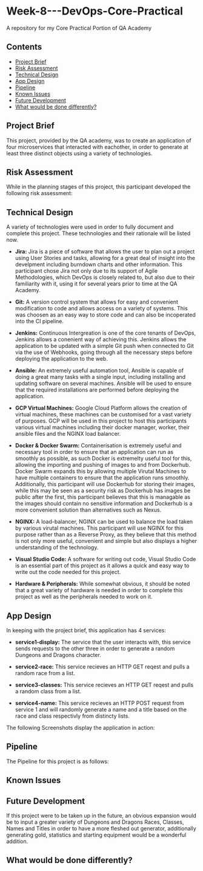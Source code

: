# Week-8---DevOps-Core-Practical
A repository for my Core Practical Portion of QA Academy

## Contents
* [Project Brief](#Project_Brief)
* [Risk Assessment](#Risk_Assessment)
* [Technical Design](#Technical_Design)
* [App Design](#App_Design)
* [Pipeline](#Pipeline)
* [Known Issues](#Known_Issues)
* [Future Development](#Future_Development)
* [What would be done differently?](#What_would_be_done_differently?)

## Project Brief

This project, provided by the QA academy, was to create an application of four microservices that interacted with eachother, in order to generate at least three distinct objects using a variety of technologies.

## Risk Assessment

While in the planning stages of this project, this participant developed the following risk assessment:

## Technical Design

A variety of technologies were used in order to fully document and complete this project. These technologies and their rationale will be listed now.

* **Jira:** Jira is a piece of software that allows the user to plan out a project using User Stories and tasks, allowing for a great deal of insight into the develpment including burndown charts and other information. This participant chose Jira not only due to its support of Agile Methodologies, which DevOps is closely related to, but also due to their familiarity with it, using it for several years prior to time at the QA Academy.

* **Git:** A version control system that allows for easy and convenient modification to code and allows access on a variety of systems. This was choosen as an easy way to store code and can also be incoperated into the CI pipeline.

* **Jenkins:** Continuous Intergreation is one of the core tenants of DevOps, Jenkins allows a conenient way of achieving this. Jenkins allows the application to be updated with a simple Git push when connected to Git via the use of Webhooks, going through all the necessary steps before deploying the application to the web.

* **Ansible:** An extremely useful automation tool, Ansible is capable of doing a great many tasks with a single input, including installing and updating software on several machines. Ansible will be used to ensure that the required installations are performed before deploying the application.

* **GCP Virtual Machines:** Google Cloud Platform allows the creation of virtual machines, these machines can be customised for a vast variety of purposes. GCP will be used in this project to host this participants various virtual machines including their docker manager, worker, their ansible files and the NGINX load balancer.

* **Docker & Docker Swarm:** Containerisation is extremely useful and necessary tool in order to ensure that an application can run as smoothly as possible, as such Docker is extremelty useful tool for this, allowing the importing and pushing of images to and from Dockerhub. Docker Swarm expands this by allowing multiple Virutal Machines to have multiple containers to ensure that the application runs smoothly. Additionally, this participant will use Dockerhub for storing their images, while this may be seen as a security risk as Dockerhub has images be public after the first, this participant believes that this is managable as the images should contain no sensitive information and Dockerhub is a more convenient solution than alternatives such as Nexus.

* **NGINX:** A load-balancer, NGINX can be used to balance the load taken by various virutal machines. This participant will use NGINX for this purpose rather than as a Reverse Proxy, as they believe that this method is not only more useful, convenient and simple but also displays a higher understanding of the technology.

* **Visual Studio Code:** A software for writing out code, Visual Studio Code is an essential part of this project as it allows a quick and easy way to write out the code needed for this project.

* **Hardware & Peripherals:** While somewhat obvious, it should be noted that a great variety of hardware is needed in order to complete this project as well as the peripherals needed to work on it.

## App Design

In keeping with the project brief, this application has 4 services:

* **service1-display:** The service that the user interacts with, this service sends requests to the other three in order to generate a random Dungeons and Dragons character.

* **service2-race:** This service recieves an HTTP GET reqest and pulls a random race from a list.

* **service3-classes:** This service recieves an HTTP GET reqest and pulls a random class from a list.

* **service4-name:** This service recieves an HTTP POST request from service 1 and will randomly generate a name and a title based on the race and class respectivly from distincty lists.

The following Screenshots display the application in action: 

## Pipeline

The Pipeline for this project is as follows:



## Known Issues

## Future Development

If this project were to be taken up in the future, an obvious expansion would be to input a greater variety of Dungeons and Dragons Races, Classes, Names and Titles in order to have a more fleshed out generator, additionally generating gold, statistics and starting equipment would be a wonderful addition.

## What would be done differently?